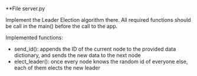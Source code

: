 **File server.py

Implement the Leader Election algorithm there.
All required functions should be call in the main() before the call to the app.

Implemented functions:
- send_id(): appends the ID of the current node to the provided data dictionary, and sends the new data to the next node
- elect_leader(): once every node knows the random id of everyone else, each of them elects the new leader
